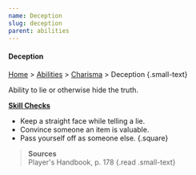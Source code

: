 ```yaml
---
name: Deception
slug: deception
parent: abilities
---
```

#### Deception
[Home](home) > [Abilities](abilities) > [Charisma](charisma) > Deception {.small-text}

Ability to lie or otherwise hide the truth.

**[Skill Checks](skill-check)**<br/>
- Keep a straight face while telling a lie.
- Convince someone an item is valuable.
- Pass yourself off as someone else.
{.square}

> **Sources** <br/>
> Player's Handbook, p. 178
{.read .small-text}

